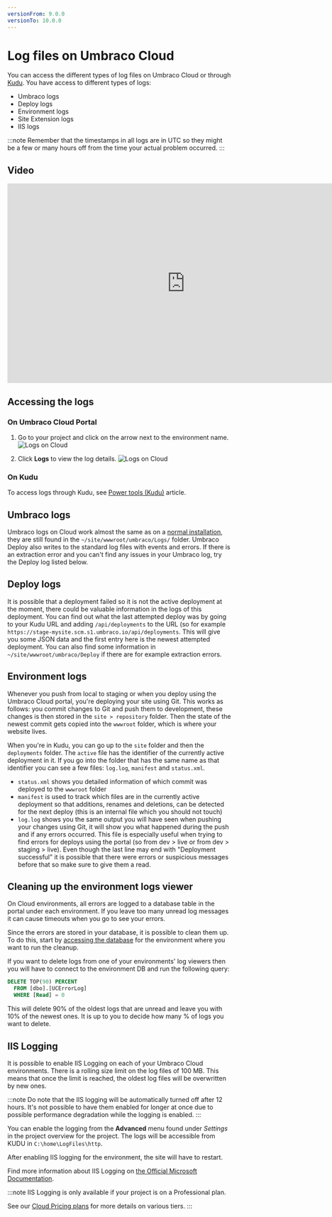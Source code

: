 ```yaml
---
versionFrom: 9.0.0
versionTo: 10.0.0
---
```


# Log files on Umbraco Cloud

You can access the different types of log files on Umbraco Cloud or through [Kudu](../../Set-Up/Power-Tools). You have access to different types of logs:

* Umbraco logs
* Deploy logs
* Environment logs
* Site Extension logs
* IIS logs

:::note
 Remember that the timestamps in all logs are in UTC so they might be a few or many hours off from the time your actual problem occurred.
:::

## Video

<iframe width="800" height="450" title="Log Files on Umbraco Cloud" src="https://www.youtube.com/embed/xM5QbF751SI" frameborder="0" allow="autoplay; encrypted-media" allowfullscreen></iframe>

## Accessing the logs


### On Umbraco Cloud Portal

1. Go to your project and click on the arrow next to the environment name.
    ![Logs on Cloud](images/logs.png)

2. Click **Logs** to view the log details.
    ![Logs on Cloud](images/logs-table.png)

### On Kudu

To access logs through Kudu, see [Power tools (Kudu)](../../Set-Up/Power-Tools) article.

## Umbraco logs

Umbraco logs on Cloud work almost the same as on a [normal installation](../../../Getting-Started/Code/Debugging/#logging), they are still found in the `~/site/wwwroot/umbraco/Logs/` folder. Umbraco Deploy also writes to the standard log files with events and errors. If there is an extraction error and you can't find any issues in your Umbraco log, try the Deploy log listed below.

## Deploy logs

It is possible that a deployment failed so it is not the active deployment at the moment, there could be valuable information in the logs of this deployment. You can find out what the last attempted deploy was by going to your Kudu URL and adding `/api/deployments` to the URL (so for example `https://stage-mysite.scm.s1.umbraco.io/api/deployments`. This will give you some JSON data and the first entry here is the newest attempted deployment.
You can also find some information in `~/site/wwwroot/umbraco/Deploy` if there are for example extraction errors.

## Environment logs

Whenever you push from local to staging or when you deploy using the Umbraco Cloud portal, you're deploying your site using Git. This works as follows: you commit changes to Git and push them to development, these changes is then stored in the `site > repository` folder. Then the state of the newest commit gets copied into the `wwwroot` folder, which is where your website lives.

When you're in Kudu, you can go up to the `site` folder and then the `deployments` folder. The `active` file has the identifier of the currently active deployment in it. If you go into the folder that has the same name as that identifier you can see a few files: `log.log`, `manifest` and `status.xml`.

* `status.xml` shows you detailed information of which commit was deployed to the `wwwroot` folder
* `manifest` is used to track which files are in the currently active deployment so that additions, renames and deletions, can be detected for the next deploy (this is an internal file which you should not touch)
* `log.log` shows you the same output you will have seen when pushing your changes using Git, it will show you what happened during the push and if any errors occurred. This file is especially useful when trying to find errors for deploys using the portal (so from dev > live or from dev > staging > live). Even though the last line may end with "Deployment successful" it is possible that there were errors or suspicious messages before that so make sure to give them a read.

## Cleaning up the environment logs viewer

On Cloud environments, all errors are logged to a database table in the portal under each environment. If you leave too many unread log messages it can cause timeouts when you go to see your errors.

Since the errors are stored in your database, it is possible to clean them up. To do this, start by [accessing the database](../../Databases/Cloud-Database) for the environment where you want to run the cleanup.

If you want to delete logs from one of your environments' log viewers then you will have to connect to the environment DB and run the following query:

```sql
DELETE TOP(90) PERCENT
  FROM [dbo].[UCErrorLog]
  WHERE [Read] = 0
```

This will delete 90% of the oldest logs that are unread and leave you with 10% of the newest ones. It is up to you to decide how many % of logs you want to delete.

## IIS Logging

It is possible to enable IIS Logging on each of your Umbraco Cloud environments. There is a rolling size limit on the log files of 100 MB. This means that once the limit is reached, the oldest log files will be overwritten by new ones.

:::note
Do note that the IIS logging will be automatically turned off after 12 hours. It's not possible to have them enabled for longer at once due to possible performance degradation while the logging is enabled.
:::

You can enable the logging from the **Advanced** menu found under *Settings* in the project overview for the project. The logs will be accessible from KUDU in `C:\home\LogFiles\http`.

After enabling IIS logging for the environment, the site will have to restart.

Find more information about IIS Logging on [the Official Microsoft Documentation](https://docs.microsoft.com/en-us/iis/configuration/system.webserver/httplogging).

:::note
IIS Logging is only available if your project is on a Professional plan.

See our [Cloud Pricing plans](https://umbraco.com/umbraco-cloud-pricing/) for more details on various tiers.
:::
